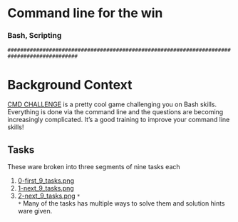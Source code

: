 # Command line for the win
### Bash, Scripting

`############################################################################################`
# Background Context
[CMD CHALLENGE](https://cmdchallenge.com/) is a pretty cool game challenging
you on Bash skills. Everything is done via the command line and the questions
are becoming increasingly complicated. It’s a good training to improve your
command line skills!
## Tasks
These ware broken into three segments of nine tasks each
1. [0-first_9_tasks.png](./0-first_9_tasks.png)
2. [1-next_9_tasks.png](./1-next_9_tasks.png)
3. [2-next_9_tasks.png](./2-next_9_tasks.png)
`*                                                                               *`
Many of the tasks has multiple ways to solve them and solution hints ware given.
